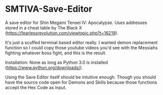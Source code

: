 # SMTIVA-Save-Editor
A save editor for Shin Megami Tensei IV: Apocalypse. Uses addresses stored in a cheat table by The Black X (https://fearlessrevolution.com/viewtopic.php?t=16219).

It's just a scuffed terminal based editor really. I wanted demon replacement function so I could copy those youtube videos you'd see with the Messiahs fighting whatever boss fight, and this is the result.

Installation: None as long as Python 3.0 is installed (https://www.python.org/downloads/).

Using the Save Editor itself should be intuitive enough. Though you should have the source code open for Demons and Skills because those functions accept the Hex Code as input.
